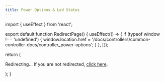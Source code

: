 ```yaml
---
title: Power Options & Led Status
---
```


import { useEffect } from 'react';

export default function RedirectPage() {
  useEffect(() => {
    if (typeof window !== 'undefined') {
      window.location.href = '/docs/controllers/common-controller-docs/controller_power-options';
    }
  }, []);

  return (
    <div>
      <p>Redirecting... If you are not redirected, <a href="/docs/controllers/common-controller-docs/controller_power-options">click here</a>.</p>
    </div>
  );
}